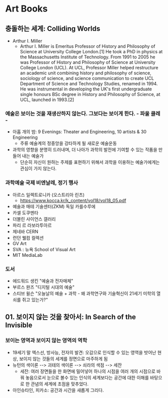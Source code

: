 # Art Books

## 충돌하는 세계: Colliding Worlds
* Arthur I. Miller
  - Arthur I. Miller is Emeritus Professor of History and Philosophy of Science at University College London.[1] He took a PhD in physics at the Massachusetts Institute of Technology. From 1991 to 2005 he was Professor of History and Philosophy of Science at University College London (UCL). At UCL, Professor Miller helped restructure an academic unit combining history and philosophy of science, sociology of science, and science communication to create UCL Department of Science and Technology Studies, renamed in 1994. He was instrumental in developing the UK's first undergraduate single honours BSc degree in History and Philosophy of Science, at UCL, launched in 1993.[2]

### 예술은 보이는 것을 재생산하지 않는다. 그보다는 보이게 한다.  - 파울 클레 -
* 아홉 개의 밤: 9 Evenings: Theater and Engineering, 10 artists & 30 Engineering
  - 주류 예술계의 정중앙을 강타하게 될 새로운 예술운동
* 과학의 영향을 분명히 드러내며, 더 나아가 과학의 발전에 기여할 수 있는 작품을 만들어 내는 예술가
  - 단순히 자신이 원하는 주제를 표현하기 위해서 과학을 이용하는 예술가에게는 관심이 가지 않는다.

### 과학예술 국제 비엔날레, 정기 행사
* 아르스 일렉트로니카 (오스트리아 린츠)
  - https://www.kocca.kr/k_content/vol18/vol18_05.pdf
* 예술과 매테 기술센터(ZKM) 독일 카를수루에
* 카셀 도쿠멘타
* 더블린 사이언스 갤러리
* 파리 르 라보라투아르
* 제네바 CERN
* 런던 웰컴 컬렉션
* GV Art
* SVA : 뉴욕 School of Visual Art
* MIT MediaLab

### 도서
* 에드워드 생킨 "예술과 전자매체"
* 부르스 완즈 "디지털 시대의 예술"
* 스티브 윌슨 "오늘날의 예술 + 과학 - 왜 과학연구와 기술혁신이 21세기 미학의 열쇠를 쥐고 있는가?"


## 01. 보이지 않는 것을 찾아서: In Search of the Invisible

### 보이는 영역과 보이지 않는 영역의 역학
* 19세기 말 엑스선, 방사능, 전자의 발견: 오감으로 인식할 수 있는 영역을 밧어난 현상, 보이지 않는 것들의 세계를 정면으로 마주하게 됨
* 뉴턴의 색이론 --> 괴테의 색이론 --> 쇠라의 색점 --> 세잔
  - 세잔: 여러 장면들을 한 화면에 밀어넣어 하나의 시점을 여러 개의 시점으로 바꿔 놓음으로서 눈으로 볼수 있는 인식의 세계보다는 공간에 대한 이해를 바탕으로 한 관념의 세계에 초점을 맞추었다.
* 아인슈타인, 피카소: 공간과 시간을 새롭게 그리다.


